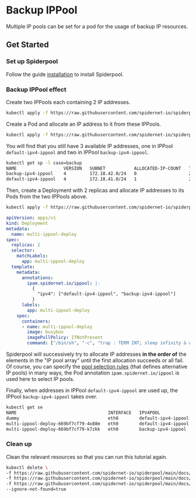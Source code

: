 # Backup IPPool

Multiple IP pools can be set for a pod for the usage of backup IP resources.

## Get Started

### Set up Spiderpool

Follow the guide [installation](https://github.com/spidernet-io/spiderpool/blob/main/docs/usage/install.md) to install Spiderpool.

### Backup IPPool effect

Create two IPPools each containing 2 IP addresses.

```bash
kubectl apply -f https://raw.githubusercontent.com/spidernet-io/spiderpool/main/docs/example/ippool-multi/test-ipv4-ippools.yaml
```

Create a Pod and allocate an IP address to it from these IPPools.

```bash
kubectl apply -f https://raw.githubusercontent.com/spidernet-io/spiderpool/main/docs/example/ippool-multi/dummy-pod.yaml
```

You will find that you still have 3 available IP addresses, one in IPPool `default-ipv4-ippool` and two in IPPool `backup-ipv4-ippool`.

```bash
kubectl get sp -l case=backup
NAME                  VERSION   SUBNET           ALLOCATED-IP-COUNT   TOTAL-IP-COUNT   DISABLE
backup-ipv4-ippool    4         172.18.42.0/24   0                    2                false
default-ipv4-ippool   4         172.18.41.0/24   1                    2                false
```

Then, create a Deployment with 2 replicas and allocate IP addresses to its Pods from the two IPPools above.

```bash
kubectl apply -f https://raw.githubusercontent.com/spidernet-io/spiderpool/main/docs/example/ippool-multi/multi-ippool-deploy.yaml
```

```yaml
apiVersion: apps/v1
kind: Deployment
metadata:
  name: multi-ippool-deploy
spec:
  replicas: 2
  selector:
    matchLabels:
      app: multi-ippool-deploy
  template:
    metadata:
      annotations:
        ipam.spidernet.io/ippool: |-
          {
            "ipv4": ["default-ipv4-ippool", "backup-ipv4-ippool"]
          }
      labels:
        app: multi-ippool-deploy
    spec:
      containers:
      - name: multi-ippool-deploy
        image: busybox
        imagePullPolicy: IfNotPresent
        command: ["/bin/sh", "-c", "trap : TERM INT; sleep infinity & wait"]
```

Spiderpool will successively try to allocate IP addresses **in the order of** the elements in the "IP pool array" until the first allocation succeeds or all fail. Of course, you can specify the [pool selection rules](TODO) (that defines alternative IP pools) in many ways, the Pod annotation `ipam.spidernet.io/ippool` is used here to select IP pools.

Finally, when addresses in IPPool `default-ipv4-ippool` are used up, the IPPool `backup-ipv4-ippool` takes over.

```bash
kubectl get se
NAME                                   INTERFACE   IPV4POOL              IPV4              IPV6POOL   IPV6   NODE            CREATETION TIME
dummy                                  eth0        default-ipv4-ippool   172.18.41.41/24                     spider-worker   1m20s
multi-ippool-deploy-669bf7cf79-4x88m   eth0        default-ipv4-ippool   172.18.41.40/24                     spider-worker   2m31s
multi-ippool-deploy-669bf7cf79-k7zkk   eth0        backup-ipv4-ippool    172.18.42.41/24                     spider-worker   2m31s
```

### Clean up

Clean the relevant resources so that you can run this tutorial again.

```bash
kubectl delete \
-f https://raw.githubusercontent.com/spidernet-io/spiderpool/main/docs/example/ippool-multi/test-ipv4-ippools.yaml \
-f https://raw.githubusercontent.com/spidernet-io/spiderpool/main/docs/example/ippool-multi/dummy-pod.yaml \
-f https://raw.githubusercontent.com/spidernet-io/spiderpool/main/docs/example/ippool-multi/multi-ippool-deploy.yaml \
--ignore-not-found=true
```
